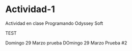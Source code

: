 # Actividad-1
Actividad en clase 
Programando Odyssey Soft

TEST

Domingo 29 Marzo prueba
DOmingo 29 Marzo Prueba #2

